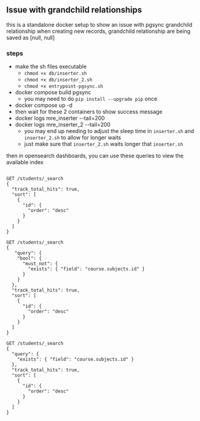 ## Issue with grandchild relationships
this is a standalone docker setup to show an issue with pgsync grandchild relationship
when creating new records, grandchild relationship are being saved as [null, null]

### steps
- make the sh files executable 
  - `chmod +x db/inserter.sh`
  - `chmod +x db/inserter_2.sh`
  - `chmod +x entrypoint-pgsync.sh`
- docker compose build pgsync
  - you may need to do `pip install --upgrade pip` once
- docker compose up -d
- then wait for these 2 containers to show success message
- docker logs mre_inserter --tail=200
- docker logs mre_inserter_2 --tail=200
  - you may end up needing to adjust the sleep time in `inserter.sh` and `inserter_2.sh` to allow for longer waits
  - just make sure that `inserter_2.sh` waits longer that `inserter.sh`

then in opensearch dashboards, you can use these queries to view the available index
```

GET /students/_search
{
  "track_total_hits": true,
  "sort": [
    {
      "id": {
        "order": "desc"
      }
    }
  ]
}

GET /students/_search
{
   "query": {
    "bool": {
      "must_not": {
        "exists": { "field": "course.subjects.id" }
      }
    }
  },
  "track_total_hits": true,
  "sort": [
    {
      "id": {
        "order": "desc"
      }
    }
  ]
}

GET /students/_search
{
  "query": {
    "exists": { "field": "course.subjects.id" }
  },
  "track_total_hits": true,
  "sort": [
    {
      "id": {
        "order": "desc"
      }
    }
  ]
}
```